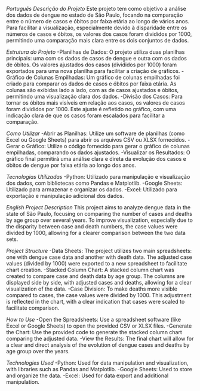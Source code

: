 *Português*
  *Descrição do Projeto*
    Este projeto tem como objetivo a análise dos dados de dengue no estado de São Paulo, focando na comparação entre o número de casos e óbitos por faixa etária ao longo de vários anos. Para facilitar a visualização, especialmente devido à disparidade entre os números de casos e óbitos, os valores dos casos foram divididos por 1000, permitindo uma comparação mais clara entre os dois conjuntos de dados.

  *Estrutura do Projeto*
    -Planilhas de Dados: O projeto utiliza duas planilhas principais: uma com os dados de casos de dengue e outra com os dados de óbitos. Os valores ajustados dos casos (divididos por 1000) foram exportados para uma nova planilha para facilitar a criação de gráficos.
    -Gráfico de Colunas Empilhadas: Um gráfico de colunas empilhadas foi criado para comparar os dados de casos e óbitos por faixa etária. As colunas são exibidas lado a lado, com as de casos ajustados e óbitos, permitindo uma visualização clara dos dados.
    -Divisão dos Casos: Para tornar os óbitos mais visíveis em relação aos casos, os valores de casos foram divididos por 1000. Este ajuste é refletido no gráfico, com uma indicação clara de que os casos foram escalados para facilitar a comparação.

  *Como Utilizar*
    -Abrir as Planilhas: Utilize um software de planilhas (como Excel ou Google Sheets) para abrir os arquivos CSV ou XLSX fornecidos.
    -Gerar o Gráfico: Utilize o código fornecido para gerar o gráfico de colunas empilhadas, comparando os dados ajustados.
    -Visualizar os Resultados: O gráfico final permitirá uma análise clara e direta da evolução dos casos e óbitos de dengue por faixa etária ao longo dos anos.

  *Tecnologias Utilizadas*
    -Python: Utilizado para manipulação e visualização dos dados, com bibliotecas como Pandas e Matplotlib.
    -Google Sheets: Utilizado para armazenar e organizar os dados.
    -Excel: Utilizado para exportação e manipulação adicional dos dados.

*English*
  *Project Description*
    This project aims to analyze dengue data in the state of São Paulo, focusing on comparing the number of cases and deaths by age group over several years. To improve visualization, especially due to the disparity between case and death numbers, the case values were divided by 1000, allowing for a clearer comparison between the two data sets.

  *Project Structure*
    -Data Sheets: The project utilizes two main spreadsheets: one with dengue case data and another with death data. The adjusted case values (divided by 1000) were exported to a new spreadsheet to facilitate chart creation.
    -Stacked Column Chart: A stacked column chart was created to compare case and death data by age group. The columns are displayed side by side, with adjusted cases and deaths, allowing for a clear visualization of the data.
    -Case Division: To make deaths more visible compared to cases, the case values were divided by 1000. This adjustment is reflected in the chart, with a clear indication that cases were scaled to facilitate comparison.

  *How to Use*
    -Open the Spreadsheets: Use a spreadsheet software (like Excel or Google Sheets) to open the provided CSV or XLSX files.
    -Generate the Chart: Use the provided code to generate the stacked column chart comparing the adjusted data.
    -View the Results: The final chart will allow for a clear and direct analysis of the evolution of dengue cases and deaths by age group over the years.

  *Technologies Used*
    -Python: Used for data manipulation and visualization, with libraries such as Pandas and Matplotlib.
    -Google Sheets: Used to store and organize the data.
    -Excel: Used for data export and additional manipulation.
